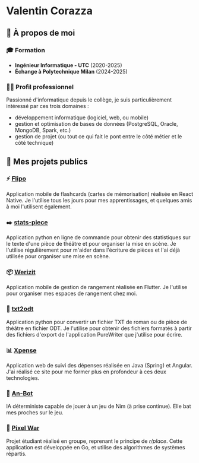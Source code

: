 # Valentin Corazza

## 🙋 À propos de moi

### 🎓 Formation

- **Ingénieur Informatique - UTC** (2020-2025)
- **Échange à Polytechnique Milan** (2024-2025)

### 🧑‍💻 Profil professionnel

Passionné d'informatique depuis le collège, je suis particulièrement intéressé par ces trois domaines :
- développement informatique (logiciel, web, ou mobile)
- gestion et optimisation de bases de données (PostgreSQL, Oracle, MongoDB, Spark, etc.)
- gestion de projet (ou tout ce qui fait le pont entre le côté métier et le côté technique)

## 📂 Mes projets publics

### ⚡ [Flipo](https://github.com/valooozz/flipo)

Application mobile de flashcards (cartes de mémorisation) réalisée en React Native.
Je l'utilise tous les jours pour mes apprentissages, et quelques amis à moi l'utilisent également.

### ✒️ [stats-piece](https://github.com/valooozz/stats-piece)

Application python en ligne de commande pour obtenir des statistiques sur le texte d'une pièce de théâtre et pour organiser la mise en scène.
Je l'utilise régulièrement pour m'aider dans l'écriture de pièces et l'ai déjà utilisée pour organiser une mise en scène.

### 📦 [Werizit](https://github.com/valooozz/werizit)

Application mobile de gestion de rangement réalisée en Flutter.
Je l'utilise pour organiser mes espaces de rangement chez moi.

### 📖 [txt2odt](https://github.com/valooozz/txt2odt)

Application python pour convertir un fichier TXT de roman ou de pièce de théâtre en fichier ODT.
Je l'utilise pour obtenir des fichiers formatés à partir des fichiers d'export de l'application PureWriter que j'utilise pour écrire.

### 📊 [Xpense](https://github.com/valooozz/xpense)

Application web de suivi des dépenses réalisée en Java (Spring) et Angular.
J'ai réalisé ce site pour me former plus en profondeur à ces deux technologies.

### 🐍 [An-Bot](https://github.com/valooozz/an-bot)

IA déterministe capable de jouer à un jeu de Nim (à prise continue).
Elle bat mes proches sur le jeu.

### 🏁 [Pixel War](https://github.com/valooozz/utc-sr05-pixel-war)

Projet étudiant réalisé en groupe, reprenant le principe de *r/place*.
Cette application est développée en Go, et utilise des algorithmes de systèmes répartis.
